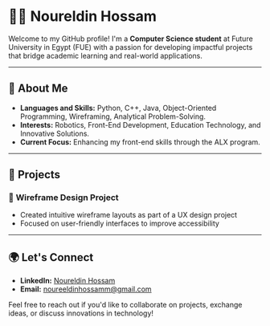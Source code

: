 # 👨‍💻 Noureldin Hossam  

Welcome to my GitHub profile! I'm a **Computer Science student** at Future University in Egypt (FUE) with a passion for developing impactful projects that bridge academic learning and real-world applications.  

---

## 🚀 About Me  

- **Languages and Skills:** Python, C++, Java, Object-Oriented Programming, Wireframing, Analytical Problem-Solving.  
- **Interests:** Robotics, Front-End Development, Education Technology, and Innovative Solutions.  
- **Current Focus:**  Enhancing my front-end skills through the ALX program.  

---

## 🔧 Projects  

### 🔹 **Wireframe Design Project**  
- Created intuitive wireframe layouts as part of a UX design project  
- Focused on user-friendly interfaces to improve accessibility  
---

## 🌍 Let's Connect  

- **LinkedIn:** [Noureldin Hossam](https://linkedin.com/in/noureldin-hossam)  
- **Email:** [noureeldinhossamm@gmail.com](noureeldinhossamm@gmail.com)

Feel free to reach out if you'd like to collaborate on projects, exchange ideas, or discuss innovations in technology!  

